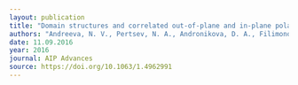 ```yaml
---
layout: publication
title: "Domain structures and correlated out-of-plane and in-plane polarization reorientations in pb(Zr0.96Ti0.04)O3 single crystal via piezoresponse force microscopy"
authors: "Andreeva, N. V., Pertsev, N. A., Andronikova, D. A., Filimonov, A. V., Leontiev, N. G., Leontyev, I. N., & Vakhrushev, S. B."
date: 11.09.2016
year: 2016
journal: AIP Advances
source: https://doi.org/10.1063/1.4962991
---
```

